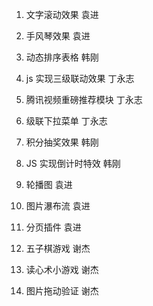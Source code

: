 1. 文字滚动效果 袁进

2. 手风琴效果 袁进

3. 动态排序表格 韩刚

4. js 实现三级联动效果 丁永志

5. 腾讯视频重磅推荐模块 丁永志

6. 级联下拉菜单 丁永志

7. 积分抽奖效果 韩刚

8. JS 实现倒计时特效 韩刚

9. 轮播图 袁进

10. 图片瀑布流 袁进

11. 分页插件 袁进

12. 五子棋游戏 谢杰

13. 读心术小游戏 谢杰

14. 图片拖动验证 谢杰

